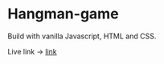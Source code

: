# Hangman-game

Build with vanilla Javascript, HTML and CSS.

Live link -> [link](https://ikramul35.github.io/Hangman-game/)
